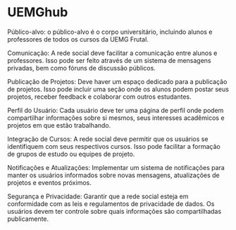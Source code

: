 # UEMGhub


Público-alvo: o público-alvo é o corpo universitário, incluindo alunos e professores de todos os cursos da UEMG Frutal.

Comunicação: A rede social deve facilitar a comunicação entre alunos e professores. Isso pode ser feito através de um sistema de mensagens privadas, bem como fóruns de discussão públicos.

Publicação de Projetos: Deve haver um espaço dedicado para a publicação de projetos. Isso pode incluir uma seção onde os alunos podem postar seus projetos, receber feedback e colaborar com outros estudantes.

Perfil do Usuário: Cada usuário deve ter uma página de perfil onde podem compartilhar informações sobre si mesmos, seus interesses acadêmicos e projetos em que estão trabalhando.

Integração de Cursos: A rede social deve permitir que os usuários se identifiquem com seus respectivos cursos. Isso pode facilitar a formação de grupos de estudo ou equipes de projeto.

Notificações e Atualizações: Implementar um sistema de notificações para manter os usuários informados sobre novas mensagens, atualizações de projetos e eventos próximos.

Segurança e Privacidade: Garantir que a rede social esteja em conformidade com as leis e regulamentos de privacidade de dados. Os usuários devem ter controle sobre quais informações são compartilhadas publicamente.
